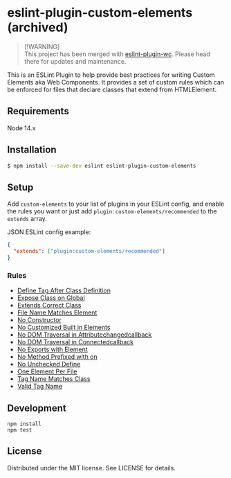 # eslint-plugin-custom-elements (archived)

> [!WARNING]\
> This project has been merged with [eslint-plugin-wc](https://github.com/43081j/eslint-plugin-wc). Please head there for updates and maintenance.

This is an ESLint Plugin to help provide best practices for writing Custom Elements aka Web Components. It provides a set of custom rules which can be enforced for files that declare classes that extend from HTMLElement.

## Requirements

Node 14.x

## Installation

```sh
$ npm install --save-dev eslint eslint-plugin-custom-elements
```

## Setup

Add `custom-elements` to your list of plugins in your ESLint config, and enable the rules you want or just add `plugin:custom-elements/recommended` to the `extends` array.

JSON ESLint config example:

```json
{
  "extends": ["plugin:custom-elements/recommended"]
}
```

### Rules

- [Define Tag After Class Definition](./docs/rules/define-tag-after-class-definition.md)
- [Expose Class on Global](./docs/rules/expose-class-on-global.md)
- [Extends Correct Class](./docs/rules/extends-correct-class.md)
- [File Name Matches Element](./docs/rules/file-name-matches-element.md)
- [No Constructor](./docs/rules/no-constructor.md)
- [No Customized Built in Elements](./docs/rules/no-customized-built-in-elements.md)
- [No DOM Traversal in Attributechangedcallback](./docs/rules/no-dom-traversal-in-attributechangedcallback.md)
- [No DOM Traversal in Connectedcallback](./docs/rules/no-dom-traversal-in-connectedcallback.md)
- [No Exports with Element](./docs/rules/no-exports-with-element.md)
- [No Method Prefixed with on](./docs/rules/no-method-prefixed-with-on.md)
- [No Unchecked Define](./docs/rules/no-unchecked-define.md)
- [One Element Per File](./docs/rules/one-element-per-file.md)
- [Tag Name Matches Class](./docs/rules/tag-name-matches-class.md)
- [Valid Tag Name](./docs/rules/valid-tag-name.md)

## Development

```
npm install
npm test
```

## License

Distributed under the MIT license. See LICENSE for details.
